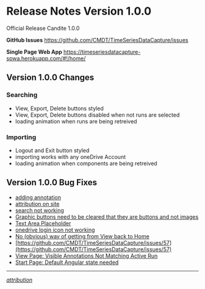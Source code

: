 # Release Notes Version 1.0.0

Official Release Candite 1.0.0

**GitHub Issues** https://github.com/CMDT/TimeSeriesDataCapture/issues

**Single Page Web App** https://timeseriesdatacapture-spwa.herokuapp.com/#!/home/

## Version 1.0.0 Changes

### Searching
- View, Export, Delete buttons styled
- View, Export, Delete buttons disabled when not runs are selected
- loading animation when runs are being retreived

### Importing
- Logout and Exit button styled
- importing works with any oneDrive Account
- loading animation when components are being retreived

## Version 1.0.0 Bug Fixes
- [adding annotation](https://github.com/CMDT/TimeSeriesDataCapture/issues/61)
- [attribution on site](https://github.com/CMDT/TimeSeriesDataCapture/issues/68)
- [search not working](https://github.com/CMDT/TimeSeriesDataCapture/issues/46)
- [Graphic buttons need to be cleared that they are buttons and not images ](https://github.com/CMDT/TimeSeriesDataCapture/issues/20)
- [Text Area Placeholder](https://github.com/CMDT/TimeSeriesDataCapture/issues/30)
- [onedrive login icon not working](https://github.com/CMDT/TimeSeriesDataCapture/issues/50)
- [No (obvious) way of getting from View back to Home](https://github.com/CMDT/TimeSeriesDataCapture/issues/55)
- [https://github.com/CMDT/TimeSeriesDataCapture/issues/57](https://github.com/CMDT/TimeSeriesDataCapture/issues/57)
- [View Page: Visible Annotations Not Matching Active Run](https://github.com/CMDT/TimeSeriesDataCapture/issues/8)
- [Start Page: Default Angular state needed](https://github.com/CMDT/TimeSeriesDataCapture/issues/9)



---

*[attribution](https://github.com/CMDT/TimeSeriesDataCapture/blob/master/Documents/attribution.md)*

 
